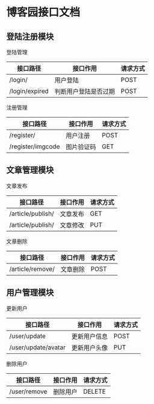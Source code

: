 #  博客园接口文档

## **登陆注册模块**

登陆管理

| 接口路径       | 接口作用             | 请求方式 |
| -------------- | -------------------- | -------- |
| /login/        | 用户登陆             | POST     |
| /login/expired | 判断用户登陆是否过期 | POST     |

注册管理

| 接口路径          | 接口作用   | 请求方式 |
| ----------------- | ---------- | -------- |
| /register/        | 用户注册   | POST     |
| /register/imgcode | 图片验证码 | GET      |

## **文章管理模块**

文章发布

| 接口路径          | 接口作用 | 请求方式 |
| ----------------- | -------- | -------- |
| /article/publish/ | 文章发布 | GET      |
| /article/publish/ | 文章修改 | PUT      |

文章删除

| 接口路径         | 接口作用 | 请求方式 |
| ---------------- | -------- | -------- |
| /article/remove/ | 文章删除 | POST     |

## **用户管理模块**

更新用户

| 接口路径            | 接口作用     | 请求方式 |
| ------------------- | ------------ | -------- |
| /user/update        | 更新用户信息 | POST     |
| /user/update/avatar | 更新用户头像 | PUT      |

删除用户

| 接口路径     | 接口作用 | 请求方式 |
| ------------ | -------- | -------- |
| /user/remove | 删除用户 | DELETE   |